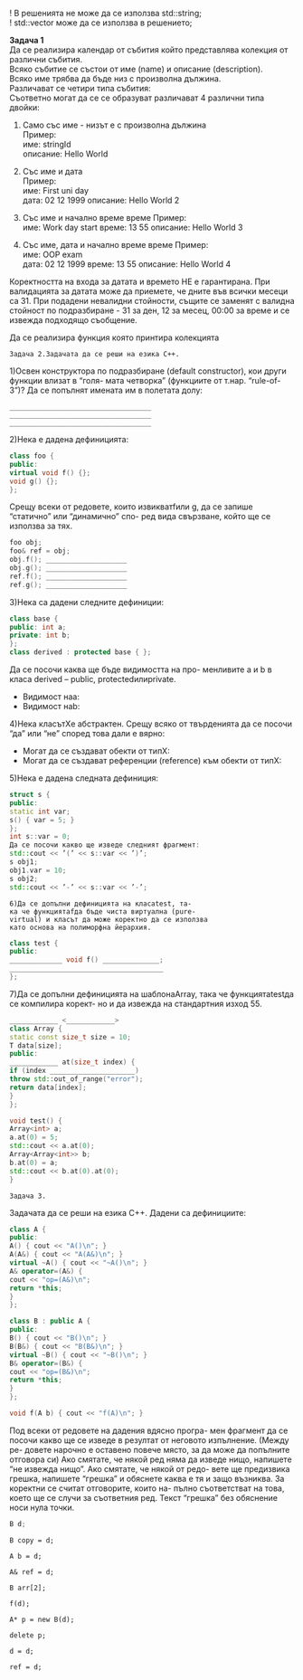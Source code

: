! В решенията не може да се използва std::string;  
! std::vector може да се използва в решението;  
  

**Задача 1**  
Да се реализира календар от събития който представлява колекция от различни събития.  
Всяко събитие се състои от име (name) и описание (description).  
Всяко име трябва да бъде низ с произволна дължина.  
Различават се четири типа събития:  
Съответно могат да се се образуват различават 4 различни типа двойки:

1.  Само със име - низът е с произволна дължина  
    Пример:  
    име: stringId  
    описание: Hello World
    
2.  Със име и дата  
    Пример:  
    име: First uni day  
    дата: 02 12 1999 
    описание: Hello World 2
    
3.  Със име и начално време време 
    Пример:  
    име: Work day start
    време: 13 55
    описание: Hello World 3
    
3.  Със име, дата и  начално време време 
    Пример:  
    име: OOP exam  
    дата: 02 12 1999 
    време: 13 55
    описание: Hello World 4
    

  

Коректността на входа за датата и времето НЕ е гарантирана. При валидацията за датата може да приемете, че дните във всички месеци са 31. При подадени невалидни стойности, същите се заменят с валидна стойност по подразбиране - 31 за ден, 12 за месец, 00:00 за време и се извежда подходящо съобщение.

  

Да се реализира функция която принтира колекцията


```
Задача 2.Задачата да се реши на езика C++.
```
1)Освен конструктора по подразбиране (default
constructor), кои други функции влизат в “голя-
мата четворка” (функциите от т.нар. “rule-of-3”)?
Да се попълнят имената им в полетата долу:

```
___________________________________
___________________________________
___________________________________
```
2)Нека е дадена дефиницията:

```c++
class foo {
public:
virtual void f() {};
void g() {};
};
```
Срещу всеки от редовете, които извикватfили
g, да се запише “статично” или “динамично” спо-
ред вида свързване, който ще се използва за тях.

```c++
foo obj;
foo& ref = obj;
obj.f(); ____________________
obj.g(); ____________________
ref.f(); ____________________
ref.g(); ____________________
```
3)Нека са дадени следните дефиниции:

```c++
class base {
public: int a;
private: int b;
};
class derived : protected base { };
```
Да се посочи каква ще бъде видимостта на про-
менливите a и b в класа derived – public,
protectedилиprivate.

- Видимост наa:
- Видимост наb:

4)Нека класътXе абстрактен. Срещу всяко от
твърденията да се посочи “да” или “не” според
това дали е вярно:

- Могат да се създават обекти от типX:
- Могат да се създават референции (reference)
    към обекти от типX:

5)Нека е дадена следната дефиниция:
```c++
struct s {
public:
static int var;
s() { var = 5; }
};
int s::var = 0;
Да се посочи какво ще изведе следният фрагмент:
std::cout << ’(’ << s::var << ’)’;
s obj1;
obj1.var = 10;
s obj2;
std::cout << ’-’ << s::var << ’-’;
```
```
6)Да се допълни дефиницията на класаtest, та-
ка че функциятаfда бъде чиста виртуална (pure-
virtual) и класът да може коректно да се използва
като основа на полиморфна йерархия.
```
```c++
class test {
public:
_____________ void f() ______________;
______________________________________
};
```
7)Да се допълни дефиницията на шаблонаArray,
така че функциятаtestда се компилира корект-
но и да извежда на стандартния изход 55.
```c++
____________ <____________>
class Array {
static const size_t size = 10;
T data[size];
public:
____________ at(size_t index) {
if (index _____________________)
throw std::out_of_range("error");
return data[index];
}
};
```
```c++
void test() {
Array<int> a;
a.at(0) = 5;
std::cout << a.at(0);
Array<Array<int>> b;
b.at(0) = a;
std::cout << b.at(0).at(0);
}
```

```
Задача 3.
```
Задачата да се реши на езика C++. Дадени са
дефинициите:
```c++
class A {
public:
A() { cout << "A()\n"; }
A(A&) { cout << "A(A&)\n"; }
virtual ~A() { cout << "~A()\n"; }
A& operator=(A&) {
cout << "op=(A&)\n";
return *this;
}
};

class B : public A {
public:
B() { cout << "B()\n"; }
B(B&) { cout << "B(B&)\n"; }
virtual ~B() { cout << "~B()\n"; }
B& operator=(B&) {
cout << "op=(B&)\n";
return *this;
}
};

void f(A b) { cout << "f(A)\n"; }
```
Под всеки от редовете на дадения вдясно програ-
мен фрагмент да се посочи какво ще се изведе
в резултат от неговото изпълнение. (Между ре-
довете нарочно е оставено повече място, за да
може да попълните отговора си) Ако смятате, че
някой ред няма да изведе нищо, напишете “не
извежда нищо”. Ако смятате, че някой от редо-
вете ще предизвика грешка, напишете “грешка”
и обяснете каква е тя и защо възниква.
За коректни се считат отговорите, които на-
пълно съответстват на това, което ще се случи
за съответния ред. Текст “грешка” без обяснение
носи нула точки.


```c++
B d;
```
```
B copy = d;
```
```
A b = d;
```
```
A& ref = d;
```
```
B arr[2];
```
```
f(d);
```
```
A* p = new B(d);
```
```
delete p;
```
```
d = d;
```
```
ref = d;
```
